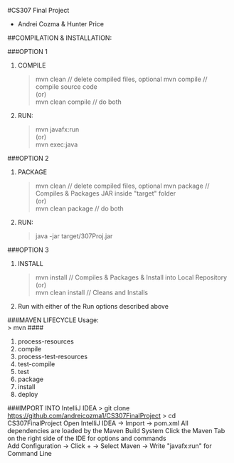 #CS307 Final Project
- Andrei Cozma & Hunter Price

##COMPILATION & INSTALLATION:

###OPTION 1
1. COMPILE
	> mvn clean // delete compiled files, optional
	> mvn compile // compile source code  
(or)  
	> mvn clean compile // do both
2. RUN:
	> mvn javafx:run  
(or)  
	> mvn exec:java

###OPTION 2
1. PACKAGE
	> mvn clean // delete compiled files, optional
	> mvn package // Compiles & Packages JAR inside "target" folder  
(or)  
	> mvn clean package // do both
3. RUN:
	> java -jar target/307Proj.jar

###OPTION 3
1. INSTALL 
	> mvn install // Compiles & Packages & Install into Local Repository  
(or)  
	> mvn clean install // Cleans and Installs
2. Run with either of the Run options described above


###MAVEN LIFECYCLE
Usage:  
	> mvn #### 
1. process-resources
2. compile
3. process-test-resources
4. test-compile
5. test
6. package
7. install
8. deploy

###IMPORT INTO IntelliJ IDEA
	> git clone https://github.com/andreicozma1/CS307FinalProject
	> cd CS307FinalProject
	Open IntelliJ IDEA -> Import -> pom.xml
	All dependencies are loaded by the Maven Build System
	Click the Maven Tab on the right side of the IDE for options and commands  
	Add Configuration -> Click + -> Select Maven -> Write "javafx:run" for Command Line

